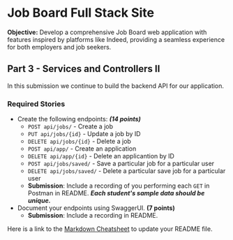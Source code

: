 # Job Board Full Stack Site

**Objective:** Develop a comprehensive Job Board web application with features inspired by platforms like Indeed, providing a seamless experience for both employers and job seekers.

## Part 3 - Services and Controllers II

In this submission we continue to build the backend API for our application.
### Required Stories

- Create the following endpoints:  ***(14 points)***
    - `POST api/jobs/` - Create a job
    - `PUT api/jobs/{id}` - Update a job by ID
    - `DELETE api/jobs/{id}` - Delete a job
    - `POST api/app/` - Create an application
    - `DELETE api/app/{id}` - Delete an applicantion by ID
    - `POST api/jobs/saved/` - Save a particular job for a particular user
    - `DELETE api/jobs/saved/` - Delete a particular save job for a particular user
    - **Submission**: Include a recording of you performing each `GET` in Postman in README. ***Each student's sample data should be unique.***
- Document your endpoints using SwaggerUI. **(7 points)** 
   - **Submission**: Include a recording in README.


Here is a link to the [Markdown Cheatsheet](https://www.markdownguide.org/cheat-sheet/) to update your README file.
